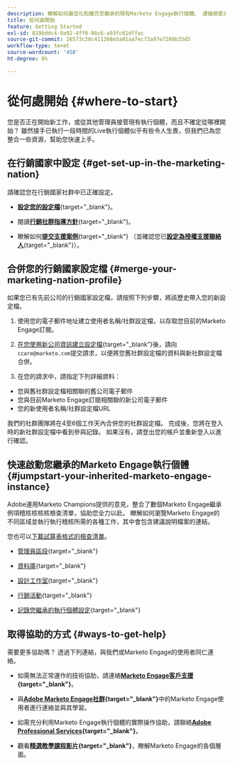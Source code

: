 ```yaml
---
description: 瞭解如何最佳化和擴充您繼承的現有Marketo Engage執行個體。 遵循檢查清單以稽核管理員設定並維護資料庫衛生。
title: 從何處開始
feature: Getting Started
exl-id: 819bddc4-0a92-4ff0-86c6-a93fc61dffac
source-git-commit: 26573c20c411208e5a01aa7ec73a97e7208b35d5
workflow-type: tm+mt
source-wordcount: '450'
ht-degree: 0%

---
```


# 從何處開始 {#where-to-start}

您是否正在開始新工作，或從其他管理員接管現有執行個體，而且不確定從哪裡開始？ 雖然接手已執行一段時間的Live執行個體似乎有些令人生畏，但我們已為您整合一些資源，幫助您快速上手。

## 在行銷國家中設定 {#get-set-up-in-the-marketing-nation}

請確認您在行銷國家社群中已正確設定。

* [**設定您的設定檔**](https://nation.marketo.com/){target="_blank"}。

* 閱讀&#x200B;[**行銷社群指導方針**](https://nation.marketo.com/t5/community-guidelines/ct-p/community-guidelines){target="_blank"}。

* 瞭解如何&#x200B;[**提交支援案例**](https://nation.marketo.com/t5/Knowledgebase/Submitting-a-Support-Case-to-Marketo-Support/ta-p/252201){target="_blank"} （並確認您已&#x200B;[**設定為授權支援聯絡人**](https://nation.marketo.com/t5/Knowledgebase/Managing-Authorized-Support-Contacts/ta-p/254341){target="_blank"}）。

## 合併您的行銷國家設定檔 {#merge-your-marketing-nation-profile}

如果您已有先前公司的行銷國家設定檔，請按照下列步驟，將該歷史帶入您的新設定檔。

1. 使用您的電子郵件地址建立使用者名稱/社群設定檔，以存取您目前的Marketo Engage訂閱。

1. [在您使用新公司資訊建立設定檔](https://nation.marketo.com/){target="_blank"}後，請向`ccare@marketo.com`提交請求，以便將您舊社群設定檔的資料與新社群設定檔合併。

1. 在您的請求中，請指定下列詳細資料：

* 您與舊社群設定檔相關聯的舊公司電子郵件
* 您與目前Marketo Engage訂閱相關聯的新公司電子郵件
* 您的新使用者名稱/社群設定檔URL

我們的社群團隊將在4至6個工作天內合併您的社群設定檔。 完成後，您將在登入時的新社群設定檔中看到參與記錄。 如果沒有，請登出您的帳戶並重新登入以進行確認。

## 快速啟動您繼承的Marketo Engage執行個體  {#jumpstart-your-inherited-marketo-engage-instance}

Adobe運用Marketo Champions提供的意見，整合了數個Marketo Engage繼承例項稽核核核核檢查清單，協助您全力以赴。 瞭解如何瀏覽Marketo Engage的不同區域並執行執行稽核所需的各種工作，其中會包含建議說明檔案的連結。

您也可以[下載試算表格式的檢查清單](/help/marketo/getting-started/inheriting-a-marketo-engage-instance/assets/adobe-marketo-engage-inherited-instance-admin-checklist.xlsx)。

* [管理員區段](/help/marketo/getting-started/inheriting-a-marketo-engage-instance/admin-section-checklist.md){target="_blank"}

* [資料庫](/help/marketo/getting-started/inheriting-a-marketo-engage-instance/database-checklist.md){target="_blank"}

* [設計工作室](/help/marketo/getting-started/inheriting-a-marketo-engage-instance/design-studio-checklist.md){target="_blank"}

* [行銷活動](/help/marketo/getting-started/inheriting-a-marketo-engage-instance/marketing-activities-checklist.md){target="_blank"}

* [記錄您繼承的執行個體設定](/help/marketo/getting-started/inheriting-a-marketo-engage-instance/document-your-setup.md){target="_blank"}

## 取得協助的方式 {#ways-to-get-help}

需要更多協助嗎？ 透過下列連結，與我們或Marketo Engage的使用者同仁連絡。

* 如需無法正常運作的技術協助，請連絡&#x200B;**[Marketo Engage客戶支援](https://nation.marketo.com/t5/Support/ct-p/Support){target="_blank"}**。

* 與&#x200B;**[Adobe Marketo Engage社群](https://nation.marketo.com/){target="_blank"}**&#x200B;中的Marketo Engage使用者進行連絡並與其學習。

* 如需充分利用Marketo Engage執行個體的實際操作協助，請聯絡&#x200B;**[Adobe Professional Services](https://business.adobe.com/products/marketo/services-support.html){target="_blank"}**。

* 觀看&#x200B;**[精選教學課程影片](https://experienceleague.adobe.com/docs/marketo-learn/tutorials/overview.html?lang=zh-Hant){target="_blank"}**，瞭解Marketo Engage的各個層面。
